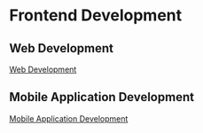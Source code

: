 
# Frontend Development


## Web Development

[Web Development](Web%20Development/README.md)



## Mobile Application Development

[Mobile Application Development](Mobile%20Application%20Development/README.md)


